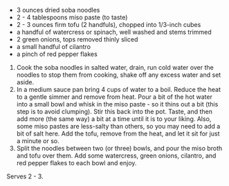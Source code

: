 - 3 ounces dried soba noodles
- 2 - 4 tablespoons miso paste (to taste) 
- 2 - 3 ounces firm tofu (2 handfuls), chopped into 1/3-inch cubes
- a handful of watercress or spinach, well washed and stems trimmed
- 2 green onions, tops removed thinly sliced
- a small handful of cilantro
- a pinch of red pepper flakes

1. Cook the soba noodles in salted water, drain, run cold water over the noodles to stop them from cooking, shake off any excess water and set aside.
1. In a medium sauce pan bring 4 cups of water to a boil. Reduce the heat to a gentle simmer and remove from heat. Pour a bit of the hot water into a small bowl and whisk in the miso paste - so it thins out a bit (this step is to avoid clumping). Stir this back into the pot. Taste, and then add more (the same way) a bit at a time until it is to your liking. Also, some miso pastes are less-salty than others, so you may need to add a bit of salt here. Add the tofu, remove from the heat, and let it sit for just a minute or so.
1. Split the noodles between two (or three) bowls, and pour the miso broth and tofu over them. Add some watercress, green onions, cilantro, and red pepper flakes to each bowl and enjoy.

Serves 2 - 3.
